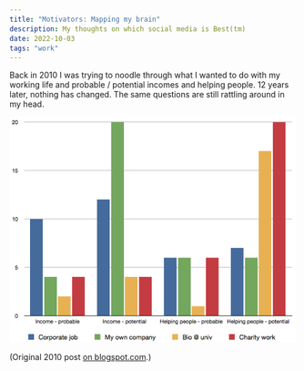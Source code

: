 ```yaml
---
title: "Motivators: Mapping my brain"
description: My thoughts on which social media is Best(tm)
date: 2022-10-03
tags: "work"
---
```


Back in 2010 I was trying to noodle through what I wanted to do with
my working life and probable / potential incomes and helping people.
12 years later, nothing has changed. The same questions are still
rattling around in my head.

<img src="./Motivators.png" alt="multi-bar chart roughly trying to break down my guesses regarding income vs. helping people, potential vs. probable, for 4 career paths">

(Original 2010 post [on blogspot.com](https://headrattle.blogspot.com/2010/06/motivators-mapping-my-brain.html).)
